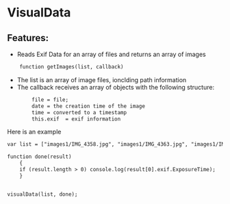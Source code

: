 # VisualData

## Features:

- Reads Exif Data for an array of files and returns an array of images

```html
 	function getImages(list, callback)
```	

- The list is an array of image files, ionclding path information
- The callback receives an array of objects with the following structure:

  
```html
 	    file = file;
        date = the creation time of the image
        time = converted to a timestamp
        this.exif  = exif information
```	



Here is an example

```html
var list = ["images1/IMG_4358.jpg", "images1/IMG_4363.jpg", "images1/IMG_4370.jpg", "images1/IMG_4375.jpg" ];

function done(result)
    {
    if (result.length > 0) console.log(result[0].exif.ExposureTime);        
    }


visualData(list, done);

```	